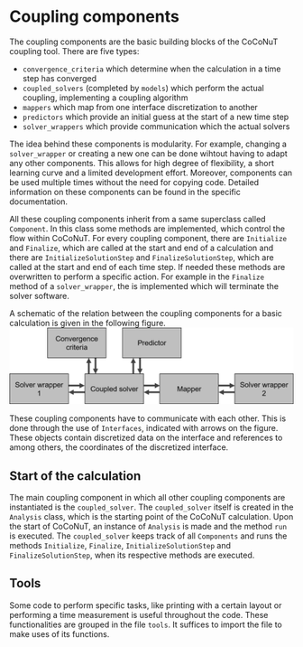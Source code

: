# Coupling components

The coupling components are the basic building blocks of the CoCoNuT coupling tool.
There are five types: 

-   `convergence_criteria` which determine when the calculation in a time step has converged
-   `coupled_solvers` (completed by `models`) which perform the actual coupling, implementing a coupling algorithm
-   `mappers` which map from one interface discretization to another
-   `predictors` which provide an initial guess at the start of a new time step
-   `solver_wrappers` which provide communication which the actual solvers

The idea behind these components is modularity. For example, changing a `solver_wrapper` or creating a new one can be done wihtout having to adapt any other components.
This allows for high degree of flexibility, a short learning curve and a limited development effort.
Moreover, components can be used multiple times without the need for copying code.
Detailed information on these components can be found in the specific documentation.

All these coupling components inherit from a same superclass called `Component`. 
In this class some methods are implemented, which control the flow within CoCoNuT. 
For every coupling component, there are `Initialize` and `Finalize`, which are called at the start and end of a calculation
and there are `InitializeSolutionStep` and `FinalizeSolutionStep`, which are called at the start and end of each time step.
If needed these methods are overwritten to perform a specific action.
For example in the `Finalize` method of a `solver_wrapper`, the is implemented which will terminate the solver software.

A schematic of the relation between the coupling components for a basic calculation is given in the following figure.
![](images/coupling_components.png "Schematic of relation between coupling components")

These coupling components have to communicate with each other.
This is done through the use of `Interfaces`, indicated with arrows on the figure.
These objects contain discretized data on the interface and references to among others, the coordinates of the discretized interface.

## Start of the calculation

The main coupling component in which all other coupling components are instantiated is the `coupled_solver`.
The `coupled_solver` itself is created in the `Analysis` class, which is the starting point of the CoCoNuT calculation.
Upon the start of CoCoNuT, an instance of `Analysis` is made and the method `run` is executed.
The `coupled_solver` keeps track of all `Components` and runs the methods `Initialize`, `Finalize`, `InitializeSolutionStep` and `FinalizeSolutionStep`,
when its respective methods are executed.

## Tools

Some code to perform specific tasks, like printing with a certain layout or performing a time measurement is useful throughout the code.
These functionalities are grouped in the file `tools`.
It suffices to import the file to make uses of its functions.
